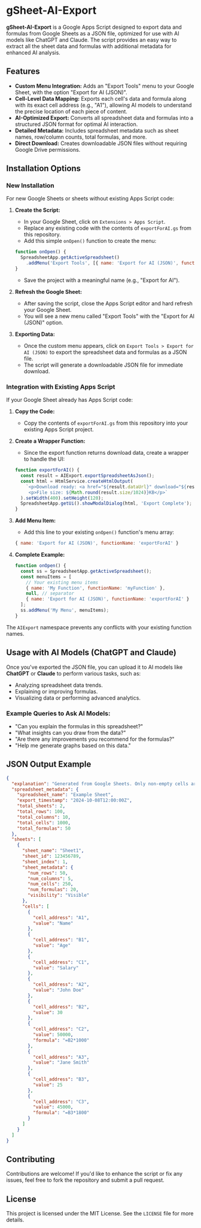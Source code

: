 # gSheet-AI-Export

**gSheet-AI-Export** is a Google Apps Script designed to export data and formulas from Google Sheets as a JSON file, optimized for use with AI models like ChatGPT and Claude. The script provides an easy way to extract all the sheet data and formulas with additional metadata for enhanced AI analysis.

## Features

- **Custom Menu Integration:** Adds an "Export Tools" menu to your Google Sheet, with the option "Export for AI (JSON)".
- **Cell-Level Data Mapping:** Exports each cell's data and formula along with its exact cell address (e.g., "A1"), allowing AI models to understand the precise location of each piece of content.
- **AI-Optimized Export:** Converts all spreadsheet data and formulas into a structured JSON format for optimal AI interaction.
- **Detailed Metadata:** Includes spreadsheet metadata such as sheet names, row/column counts, total formulas, and more.
- **Direct Download:** Creates downloadable JSON files without requiring Google Drive permissions.

## Installation Options

### New Installation
For new Google Sheets or sheets without existing Apps Script code:

1. **Create the Script:**
    - In your Google Sheet, click on `Extensions > Apps Script`.
    - Replace any existing code with the contents of `exportForAI.gs` from this repository.
    - Add this simple `onOpen()` function to create the menu:
    ```javascript
    function onOpen() {
      SpreadsheetApp.getActiveSpreadsheet()
        .addMenu('Export Tools', [{ name: 'Export for AI (JSON)', functionName: 'AIExport.exportSpreadsheetAsJson' }]);
    }
    ```
    - Save the project with a meaningful name (e.g., "Export for AI").

2. **Refresh the Google Sheet:**
    - After saving the script, close the Apps Script editor and hard refresh your Google Sheet.
    - You will see a new menu called "Export Tools" with the "Export for AI (JSON)" option.

3. **Exporting Data:**
    - Once the custom menu appears, click on `Export Tools > Export for AI (JSON)` to export the spreadsheet data and formulas as a JSON file.
    - The script will generate a downloadable JSON file for immediate download.

### Integration with Existing Apps Script
If your Google Sheet already has Apps Script code:

1. **Copy the Code:**
    - Copy the contents of `exportForAI.gs` from this repository into your existing Apps Script project.

2. **Create a Wrapper Function:**
    - Since the export function returns download data, create a wrapper to handle the UI:
    ```javascript
    function exportForAI() {
      const result = AIExport.exportSpreadsheetAsJson();
      const html = HtmlService.createHtmlOutput(
        `<p>Download ready: <a href="${result.dataUrl}" download="${result.filename}">Download ${result.filename}</a></p>
         <p>File size: ${Math.round(result.size/1024)}KB</p>`
      ).setWidth(400).setHeight(120);
      SpreadsheetApp.getUi().showModalDialog(html, 'Export Complete');
    }
    ```

3. **Add Menu Item:**
    - Add this line to your existing `onOpen()` function's menu array:
    ```javascript
    { name: 'Export for AI (JSON)', functionName: 'exportForAI' }
    ```

4. **Complete Example:**
    ```javascript
    function onOpen() {
      const ss = SpreadsheetApp.getActiveSpreadsheet();
      const menuItems = [
        // Your existing menu items
        { name: 'My Function', functionName: 'myFunction' },
        null, // separator
        { name: 'Export for AI (JSON)', functionName: 'exportForAI' }
      ];
      ss.addMenu('My Menu', menuItems);
    }
    ```

The `AIExport` namespace prevents any conflicts with your existing function names.

## Usage with AI Models (ChatGPT and Claude)

Once you've exported the JSON file, you can upload it to AI models like **ChatGPT** or **Claude** to perform various tasks, such as:

- Analyzing spreadsheet data trends.
- Explaining or improving formulas.
- Visualizing data or performing advanced analytics.

### Example Queries to Ask AI Models:

- "Can you explain the formulas in this spreadsheet?"
- "What insights can you draw from the data?"
- "Are there any improvements you recommend for the formulas?"
- "Help me generate graphs based on this data."

## JSON Output Example

```json
{
  "explanation": "Generated from Google Sheets. Only non-empty cells are included. Use \"sheet_name / cell_address\" to reference data programmatically.",
  "spreadsheet_metadata": {
    "spreadsheet_name": "Example Sheet",
    "export_timestamp": "2024-10-08T12:00:00Z",
    "total_sheets": 2,
    "total_rows": 100,
    "total_columns": 10,
    "total_cells": 1000,
    "total_formulas": 50
  },
  "sheets": [
    {
      "sheet_name": "Sheet1",
      "sheet_id": 123456789,
      "sheet_index": 1,
      "sheet_metadata": {
        "num_rows": 50,
        "num_columns": 5,
        "num_cells": 250,
        "num_formulas": 20,
        "visibility": "Visible"
      },
      "cells": [
        {
          "cell_address": "A1",
          "value": "Name"
        },
        {
          "cell_address": "B1",
          "value": "Age"
        },
        {
          "cell_address": "C1",
          "value": "Salary"
        },
        {
          "cell_address": "A2",
          "value": "John Doe"
        },
        {
          "cell_address": "B2",
          "value": 30
        },
        {
          "cell_address": "C2",
          "value": 50000,
          "formula": "=B2*1000"
        },
        {
          "cell_address": "A3",
          "value": "Jane Smith"
        },
        {
          "cell_address": "B3",
          "value": 25
        },
        {
          "cell_address": "C3",
          "value": 45000,
          "formula": "=B3*1800"
        }
      ]
    }
  ]
}
```

## Contributing

Contributions are welcome! If you'd like to enhance the script or fix any issues, feel free to fork the repository and submit a pull request.

## License

This project is licensed under the MIT License. See the `LICENSE` file for more details.
